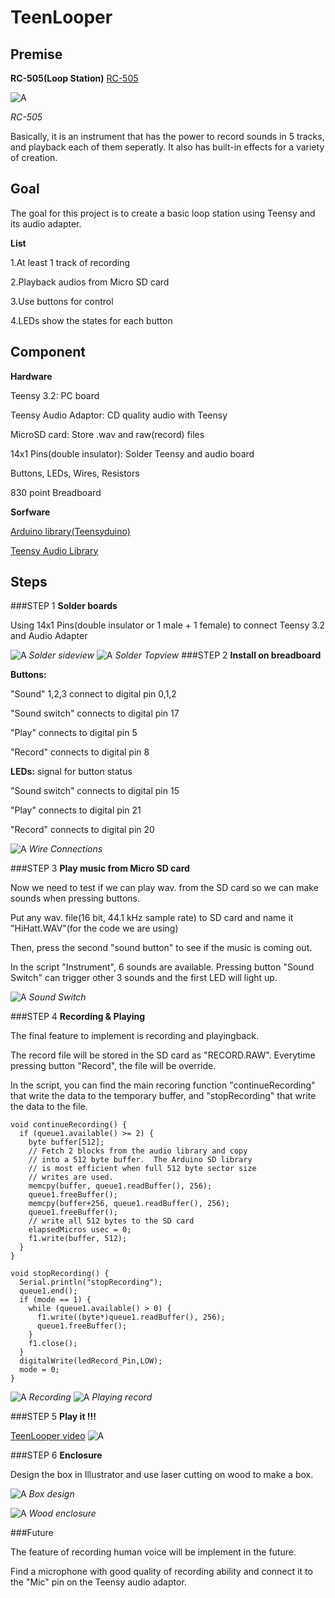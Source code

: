 # TeenLooper


## Premise
**RC-505(Loop Station)**
[RC-505](https://www.boss.info/global/products/rc-505/ "Title") 

![A](Images/rc505.jpeg)

*RC-505*

Basically, it is an instrument that has the power to record sounds in 5 tracks, and playback each of them seperatly. It also has built-in effects for a variety of creation.

## Goal
The goal for this project is to create a basic loop station using Teensy and its audio adapter.

**List**

1.At least 1 track of recording

2.Playback audios from Micro SD card

3.Use buttons for control

4.LEDs show the states for each button

## Component
**Hardware**

Teensy 3.2: PC board

Teensy Audio Adaptor: CD quality audio with Teensy

MicroSD card: Store .wav and raw(record) files 

14x1 Pins(double insulator): Solder Teensy and audio board

Buttons, LEDs, Wires, Resistors

830 point Breadboard

**Sorfware**

[Arduino library(Teensyduino)](https://www.pjrc.com/teensy/teensyduino.html "Title") 

[Teensy Audio Library](https://www.pjrc.com/teensy/td_libs_Audio.html "Title") 

## Steps
###STEP 1
**Solder boards**

Using 14x1 Pins(double insulator or 1 male + 1 female) to connect Teensy 3.2 and Audio Adapter

![A](Images/solder_side.JPG)
*Solder sideview*
![A](Images/solder_top.JPG)
*Solder Topview*
###STEP 2
**Install on breadboard**

**Buttons:**

"Sound" 1,2,3 connect to digital pin 0,1,2

"Sound switch" connects to digital pin 17

"Play" connects to digital pin 5

"Record" connects to digital pin 8

**LEDs:** signal for button status

"Sound switch" connects to digital pin 15

"Play" connects to digital pin 21

"Record" connects to digital pin 20

![A](Images/Install.png)
*Wire Connections*

###STEP 3
**Play music from Micro SD card**

Now we need to test if we can play wav. from the SD card so we can make sounds when pressing buttons.

Put any wav. file(16 bit, 44.1 kHz sample rate) to SD card and name it "HiHatt.WAV"(for the code we are using)

Then, press the second "sound button" to see if the music is coming out.

In the script "Instrument", 6 sounds are available. Pressing button "Sound Switch" can trigger other 3 sounds and the first LED will light up.

![A](Images/switchsound.JPG)
*Sound Switch*

###STEP 4
**Recording & Playing**

The final feature to implement is recording and playingback. 

The record file will be stored in the SD card as "RECORD.RAW". Everytime pressing button "Record", the file will be override.

In the script, you can find the main recoring function "continueRecording" that write the data to the temporary buffer, and "stopRecording" that write the data to the file.

```
void continueRecording() {
  if (queue1.available() >= 2) {
    byte buffer[512];
    // Fetch 2 blocks from the audio library and copy
    // into a 512 byte buffer.  The Arduino SD library
    // is most efficient when full 512 byte sector size
    // writes are used.
    memcpy(buffer, queue1.readBuffer(), 256);
    queue1.freeBuffer();
    memcpy(buffer+256, queue1.readBuffer(), 256);
    queue1.freeBuffer();
    // write all 512 bytes to the SD card
    elapsedMicros usec = 0;
    f1.write(buffer, 512);
  }
}

void stopRecording() {
  Serial.println("stopRecording");
  queue1.end();
  if (mode == 1) {
    while (queue1.available() > 0) {
      f1.write((byte*)queue1.readBuffer(), 256);
      queue1.freeBuffer();
    }
    f1.close();
  }
  digitalWrite(ledRecord_Pin,LOW);
  mode = 0;
}
```
![A](Images/recording.JPG) 
*Recording*
![A](Images/playingrecord.JPG) 
*Playing record*


###STEP 5
**Play it !!!**


[TeenLooper video](https://youtu.be/9EvYHcrmF0I
 "Title")
![A](Images/test.png) 
 
###STEP 6
**Enclosure**

Design the box in Illustrator and use laser cutting on wood to make a box.

![A](Images/wood.jpg)
*Box design*

![A](Images/enclosure.jpg)
*Wood enclosure*

###Future 

The feature of recording human voice will be implement in the future.

Find a microphone with good quality of recording ability and connect it to the "Mic" pin on the Teensy audio adaptor.

